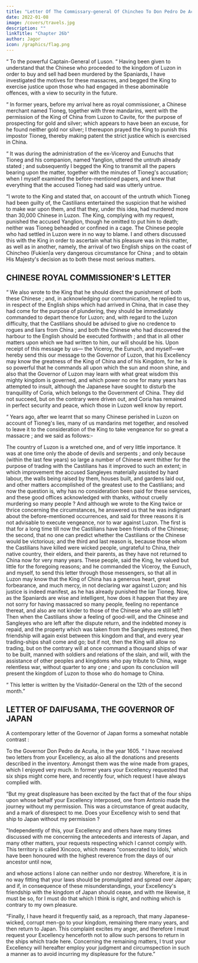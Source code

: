 ```yaml
---
title: "Letter Of The Commissary-general Of Chincheo To Don Pedro De Acuña, Governor Of The Philippines"
date: 2022-01-08
image: /covers/travels.jpg
description: ""
linkTitle: "Chapter 26b"
author: Jagor
icon: /graphics/flag.png
---
```




“ To the powerful Captain-General of Luson. “ Having been given to understand that the Chinese who proceeded to the kingdom of Luzon in order to buy and sell had been murdered by the Spaniards, I have investigated the motives for these massacres, and begged the King to exercise justice upon those who had engaged in these abominable offences, with a view to security in the future.

“ In former years, before my arrival here as royal commissioner, a Chinese merchant named Tioneg, together with three mandarins, went with the permission of the King of China from Luzon to Cavite, for the purpose of prospecting for gold and silver; which appears to have been an excuse, for he found neither gold nor silver; I thereupon prayed the King to punish this impostor Tioneg, thereby making patent the strict justice which is exercised in China.

“ It was during the administration of the ex-Viceroy and Eunuchs that Tioneg and his companion, named Yanglion, uttered the untruth already stated ; and subsequently I begged the King to transmit all the papers bearing upon the matter, together with the minutes of Tioneg's accusation; when I myself examined the before-mentioned papers, and knew that everything that the accused Tioneg had said was utterly untrue.

“I wrote to the King and stated that, on account of the untruth which Tioneg had been guilty of, the Castilians entertained the suspicion that he wished to make war upon them, and that they, under this idea, had murdered more than 30,000 Chinese in Luzon. The King, complying with my request, punished the accused Yanglion, though he omitted to put him to death; neither was Tioneg beheaded or confined in a cage. The Chinese people who had settled in Luzon were in no way to blame. I and others discussed this with the King in order to ascertain what his pleasure was in this matter, as well as in another, namely, the arrival of two English ships on the coast of Chincheo (Fukien)a very dangerous circumstance for China ; and to obtain His Majesty's decision as to both these most serious matters.


## CHINESE ROYAL COMMISSIONER'S LETTER

“ We also wrote to the King that he should direct the punishment of both these Chinese ; and, in acknowledging our communication, he replied to us, in respect of the English ships which had arrived in China, that in case they had come for the purpose of plundering, they should be immediately commanded to depart thence for Luzon; and, with regard to the Luzon difficulty, that the Castilians should be advised to give no credence to rogues and liars from China ; and both the Chinese who had discovered the harbour to the English should be executed forthwith ; and that in all other matters upon which we had written to him, our will should be his. Upon receipt of this message by us— the Viceroy, the Eunuch, and myself—we hereby send this our message to the Governor of Luzon, that his Excellency may know the greatness of the King of China and of his Kingdom, for he is so powerful that he commands all upon which the sun and moon shine, and also that the Governor of Luzon may learn with what great wisdom this mighty kingdom is governed, and which power no one for many years has attempted to insult, although the Japanese have sought to disturb the tranquillity of Coria, which belongs to the Government of China. They did not succeed, but on the contrary were driven out, and Coria has remained in perfect security and peace, which those in Luzon well know by report.

“ Years ago, after we learnt that so many Chinese perished in Luzon on account of Tioneg's lies, many of us mandarins met together, and resolved to leave it to the consideration of the King to take vengeance for so great a massacre ; and we said as follows:- 

The country of Luzon is a wretched one, and of very little importance. It was at one time only the abode of devils and serpents ; and only because (within the last few years) so large a number of Chinese went thither for the purpose of trading with the Castilians has it improved to such an extent; in which improvement the accused Sangleyes materially assisted by hard labour, the walls being raised by them, houses built, and gardens laid out, and other matters accomplished of the greatest use to the Castilians; and now the question is, why has no consideration been paid for these services, and these good offices acknowledged with thanks, without cruelly murdering so many people ? And although we wrote to the King twice or thrice concerning the circumstances, he answered us that he was indignant about the before-mentioned occurrences, and said for three reasons it is not advisable to execute vengeance, nor to war against Luzon. The first is that for a long time till now the Castilians have been friends of the Chinese; the second, that no one can predict whether the Castilians or the Chinese would be victorious; and the third and last reason is, because those whom the Castilians have killed were wicked people, ungrateful to China, their native country, their elders, and their parents, as they have not returned to China now for very many years. These people, said the King, he valued but little for the foregoing reasons; and he commanded the Viceroy, the Eunuch, and myself, to send this letter through those messengers, so that all in Luzon may know that the King of China has a generous heart, great forbearance, and much mercy, in not declaring war against Luzon; and his justice is indeed manifest, as he has already punished the liar Tioneg. Now, as the Spaniards are wise and intelligent, how does it happen that they are not sorry for having massacred so many people, feeling no repentance thereat, and also are not kinder to those of the Chinese who are still left? Then when the Castilians show a feeling of good-will, and the Chinese and Sangleyes who are left after the dispute return, and the indebted money is repaid, and the property which was taken from the Sangleyes restored, then friendship will again exist between this kingdom and that, and every year trading-ships shall come and go; but if not, then the King will allow no trading, but on the contrary will at once command a thousand ships of war to be built, manned with soldiers and relations of the slain, and will, with the assistance of other peoples and kingdoms who pay tribute to China, wage relentless war, without quarter to any one ; and upon its conclusion will present the kingdom of Luzon to those who do homage to China.

“ This letter is written by the Visitadór-General on the 12th of the second month.”


## LETTER OF DAIFUSAMA, THE GOVERNOR OF JAPAN

A contemporary letter of the Governor of Japan forms a somewhat notable contrast :

To the Governor Don Pedro de Acuña, in the year 1605. “ I have received two letters from your Excellency, as also all the donations and presents described in the inventory. Amongst them was the wine made from grapes, which I enjoyed very much. In former years your Excellency requested that six ships might come here, and recently four, which request I have always complied with.

“But my great displeasure has been excited by the fact that of the four ships upon whose behalf your Excellency interposed, one from Antonio made the journey without my permission. This was a circumstance of great audacity, and a mark of disrespect to me. Does your Excellency wish to send that ship to Japan without my permission ?

"Independently of this, your Excellency and others have many times discussed with me concerning the antecedents and interests of Japan, and many other matters, your requests respecting which I cannot comply with. This territory is called Xincoco, which means "consecrated to Idols,' which have been honoured with the highest reverence from the days of our ancestor until now,

and whose actions I alone can neither undo nor destroy. Wherefore, it is in no way fitting that your laws should be promulgated and spread over Japan; and if, in consequence of these misunderstandings, your Excellency's friendship with the kingdom of Japan should cease, and with me likewise, it must be so, for I must do that which I think is right, and nothing which is contrary to my own pleasure.

“Finally, I have heard it frequently said, as a reproach, that many Japanese-wicked, corrupt men-go to your kingdom, remaining there many years, and then return to Japan. This complaint excites my anger, and therefore I must request your Excellency henceforth not to allow such persons to return in the ships which trade here. Concerning the remaining matters, I trust your Excellency will hereafter employ your judgment and circumspection in such a manner as to avoid incurring my displeasure for the future.”

